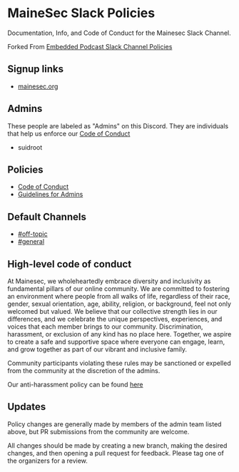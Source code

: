 # MaineSec Slack Policies

Documentation, Info, and Code of Conduct for the Mainesec Slack Channel.

Forked From [Embedded Podcast Slack Channel Policies](https://github.com/eleciawhite/reusable/tree/master/slackPolicies)

## Signup links

* [mainesec.org](http://mainesec.org)

## Admins

These people are labeled as "Admins" on this Discord. They are individuals that help us enforce our [Code of Conduct](conduct.md)

* suidroot

## Policies

* [Code of Conduct](conduct.md)
* [Guidelines for Admins](conduct-organizers.md)

## Default Channels

* [#off-topic](https://discord.com/channels/1013267540274847816/1013267540274847824)
* [#general](https://discord.com/channels/1013267540274847816/1013267540274847822)

## High-level code of conduct

At Mainesec, we wholeheartedly embrace diversity and inclusivity as fundamental pillars of our online community. We are committed to fostering an environment where people from all walks of life, regardless of their race, gender, sexual orientation, age, ability, religion, or background, feel not only welcomed but valued. We believe that our collective strength lies in our differences, and we celebrate the unique perspectives, experiences, and voices that each member brings to our community. Discrimination, harassment, or exclusion of any kind has no place here. Together, we aspire to create a safe and supportive space where everyone can engage, learn, and grow together as part of our vibrant and inclusive family.

Community participants violating these rules may be sanctioned or expelled from the community at the discretion of the admins.

Our anti-harassment policy can be found [here](anti-harassment.md)

## Updates

Policy changes are generally made by members of the admin team listed above, but PR submissions from the community are welcome.

All changes should be made by creating a new branch, making the desired changes, and then opening a pull request for feedback. Please tag one of the organizers for a review.

[conduct]: code-of-conduct.md
[conduct-organizers]: conduct-organizers.md
